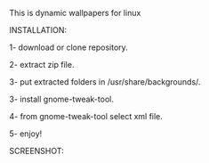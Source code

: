 This is dynamic wallpapers for linux


INSTALLATION: 

1- download or clone repository.

2- extract zip file.

3- put extracted folders in /usr/share/backgrounds/.

3- install gnome-tweak-tool.

4- from gnome-tweak-tool select xml file. 

5- enjoy!


SCREENSHOT:


